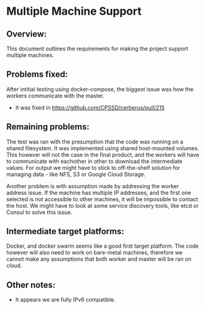 Multiple Machine Support
========================

## Overview:
This document outlines the requirements for making the project support multiple
machines.

## Problems fixed:
After intitial testing using docker-compose, the biggest issue was how the
workers communicate with the master.
 - It was fixed in https://github.com/CPSSD/cerberus/pull/215

## Remaining problems:
The test was ran with the presumption that the code was running on a shared
filesystem. It was implemented using shared host-mounted volumes. This however
will not the case in the final product, and the workers will have to communicate
with eachother in other to download the intermediate values. For output we might
have to stick to off-the-shelf solution for managing data - like NFS, S3 or
Google Cloud Storage.

Another problem is with assumption made by addressing the worker address issue.
If the machine has multiple IP addresses, and the first one selected is not
accessible to other machines, it will be impossible to contact the host. We
might have to look at some service discovery tools, like etcd or Consul to
solve this issue.

## Intermediate target platforms:
Docker, and docker swarm seems like a good first target platform. The code
however will also need to work on bare-metal machines, therefore we cannot make
any assumptions that both worker and master will be ran on cloud.

## Other notes:
- It appears we are fully IPv6 compatible.
